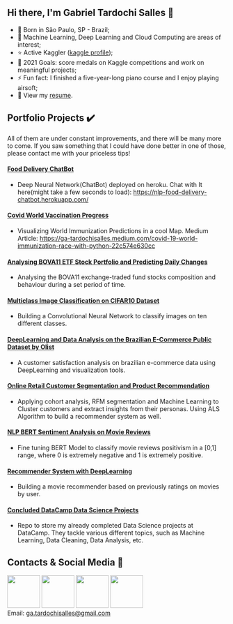 ## Hi there, I'm Gabriel Tardochi Salles 👋
- 👶 Born in São Paulo, SP - Brazil;
- 🌱 Machine Learning, Deep Learning and Cloud Computing are areas of interest;
- :star: Active Kaggler ([kaggle profile](https://www.kaggle.com/gabrieltardochi));
- 🥅 2021 Goals: score medals on Kaggle competitions and work on meaningful projects;
- ⚡ Fun fact: I finished a five-year-long piano course and I enjoy playing airsoft;
- 📃 View my [resume](https://github.com/ga-tardochisalles/ga-tardochisalles/raw/main/Gabriel%20Tardochi%20Salles%20-%20Data%20Scientist.pdf).  
## Portfolio Projects ✔️
All of them are under constant improvements, and there will be many more to come. If you saw something that I could have done better in one of those, please contact me with your priceless tips!
#### [Food Delivery ChatBot](https://github.com/ga-tardochisalles/food-delivery-chatbot-nlp-and-deep-learning)
* Deep Neural Network(ChatBot) deployed on heroku. Chat with It here(might take a few seconds to load): https://nlp-food-delivery-chatbot.herokuapp.com/
#### [Covid World Vaccination Progress](https://github.com/ga-tardochisalles/covid-world-vaccination-progress)
* Visualizing World Immunization Predictions in a cool Map. Medium Article: https://ga-tardochisalles.medium.com/covid-19-world-immunization-race-with-python-22c574e630cc
#### [Analysing BOVA11 ETF Stock Portfolio and Predicting Daily Changes](https://github.com/ga-tardochisalles/bova11-etf-stock-portfolio-eda-and-prediction)
* Analysing the BOVA11 exchange-traded fund stocks composition and behaviour during a set period of time.
#### [Multiclass Image Classification on CIFAR10 Dataset](https://github.com/ga-tardochisalles/pytorch-img-classification-cifar10)
* Building a Convolutional Neural Network to classify images on ten different classes.
#### [DeepLearning and Data Analysis on the Brazilian E-Commerce Public Dataset by Olist](https://github.com/ga-tardochisalles/olist-ecommerce-dataset)
* A customer satisfaction analysis on brazilian e-commerce data using DeepLearning and visualization tools.
#### [Online Retail Customer Segmentation and Product Recommendation](https://github.com/ga-tardochisalles/online-retail-customer-segregation)
* Applying cohort analysis, RFM segmentation and Machine Learning to Cluster customers and extract insights from their personas. Using ALS Algorithm to build a recommender system as well.
#### [NLP BERT Sentiment Analysis on Movie Reviews](https://github.com/ga-tardochisalles/nlp-bert-sentiment-analysis-on-movies)
* Fine tuning BERT Model to classify movie reviews positivism in a [0,1] range, where 0 is extremely negative and 1 is extremely positive.
#### [Recommender System with DeepLearning](https://github.com/ga-tardochisalles/recommender-system-with-deeplearning)
* Building a movie recommender based on previously ratings on movies by user.
#### [Concluded DataCamp Data Science Projects](https://github.com/ga-tardochisalles/Concluded-DataCamp-Projects)
* Repo to store my already completed Data Science projects at DataCamp. They tackle various different topics, such as Machine Learning, Data Cleaning, Data Analysis, etc.
## Contacts & Social Media 👋
[<img src="https://logodix.com/logo/79569.png" width="75" height="75">](http://www.linkedin.com/in/gabriel-tardochi-salles-a1653a193) 
[<img src="https://image.flaticon.com/icons/png/512/25/25231.png" width="75" height="75">](https://github.com/ga-tardochisalles) 
[<img src="https://cdn4.iconfinder.com/data/icons/social-media-circle-7/512/Medium_circle-512.png" width="75" height="75">](https://ga-tardochisalles.medium.com/)
[<img src="https://storage.scolary.com/storage/file/public/71b68248-ba0a-4b26-b15f-0c77cdf341cd.svg" width="75" height="75">](https://www.kaggle.com/gabrieltardochi)  
Email: ga.tardochisalles@gmail.com
